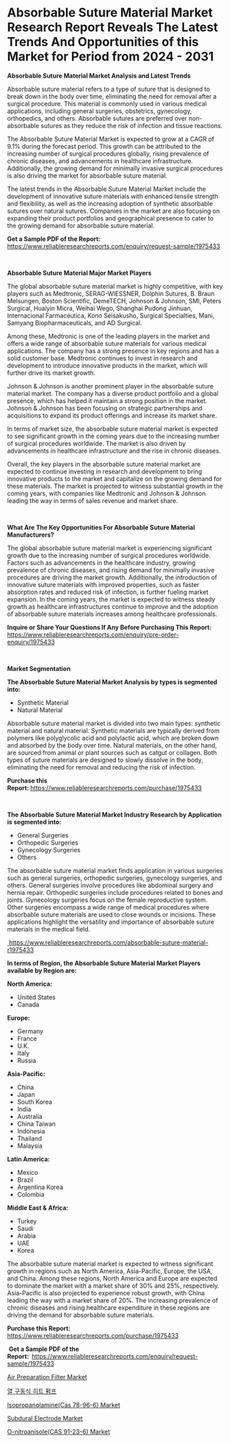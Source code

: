 <p><h1>Absorbable Suture Material Market Research Report Reveals The Latest Trends And Opportunities of this Market for Period from 2024 - 2031</h1></p><p><strong>Absorbable Suture Material Market Analysis and Latest Trends</strong></p>
<p><p>Absorbable suture material refers to a type of suture that is designed to break down in the body over time, eliminating the need for removal after a surgical procedure. This material is commonly used in various medical applications, including general surgeries, obstetrics, gynecology, orthopedics, and others. Absorbable sutures are preferred over non-absorbable sutures as they reduce the risk of infection and tissue reactions.</p><p>The Absorbable Suture Material Market is expected to grow at a CAGR of 9.1% during the forecast period. This growth can be attributed to the increasing number of surgical procedures globally, rising prevalence of chronic diseases, and advancements in healthcare infrastructure. Additionally, the growing demand for minimally invasive surgical procedures is also driving the market for absorbable suture material.</p><p>The latest trends in the Absorbable Suture Material Market include the development of innovative suture materials with enhanced tensile strength and flexibility, as well as the increasing adoption of synthetic absorbable sutures over natural sutures. Companies in the market are also focusing on expanding their product portfolios and geographical presence to cater to the growing demand for absorbable suture material.</p></p>
<p><strong>Get a Sample PDF of the Report:&nbsp;</strong> <a href="https://www.reliableresearchreports.com/enquiry/request-sample/1975433">https://www.reliableresearchreports.com/enquiry/request-sample/1975433</a></p>
<p>&nbsp;</p>
<p><strong>Absorbable Suture Material Major Market Players</strong></p>
<p><p>The global absorbable suture material market is highly competitive, with key players such as Medtronic, SERAG-WIESSNER, Dolphin Sutures, B. Braun Melsungen, Boston Scientific, DemeTECH, Johnson & Johnson, SMI, Peters Surgical, Huaiyin Micra, Weihai Wego, Shanghai Pudong Jinhuan, Internacional Farmacéutica, Kono Seisakusho, Surgical Specialties, Mani, Samyang Biopharmaceuticals, and AD Surgical. </p><p>Among these, Medtronic is one of the leading players in the market and offers a wide range of absorbable suture materials for various medical applications. The company has a strong presence in key regions and has a solid customer base. Medtronic continues to invest in research and development to introduce innovative products in the market, which will further drive its market growth.</p><p>Johnson & Johnson is another prominent player in the absorbable suture material market. The company has a diverse product portfolio and a global presence, which has helped it maintain a strong position in the market. Johnson & Johnson has been focusing on strategic partnerships and acquisitions to expand its product offerings and increase its market share.</p><p>In terms of market size, the absorbable suture material market is expected to see significant growth in the coming years due to the increasing number of surgical procedures worldwide. The market is also driven by advancements in healthcare infrastructure and the rise in chronic diseases.</p><p>Overall, the key players in the absorbable suture material market are expected to continue investing in research and development to bring innovative products to the market and capitalize on the growing demand for these materials. The market is projected to witness substantial growth in the coming years, with companies like Medtronic and Johnson & Johnson leading the way in terms of sales revenue and market share.</p></p>
<p>&nbsp;</p>
<p><strong>What Are The Key Opportunities For Absorbable Suture Material Manufacturers?</strong></p>
<p><p>The global absorbable suture material market is experiencing significant growth due to the increasing number of surgical procedures worldwide. Factors such as advancements in the healthcare industry, growing prevalence of chronic diseases, and rising demand for minimally invasive procedures are driving the market growth. Additionally, the introduction of innovative suture materials with improved properties, such as faster absorption rates and reduced risk of infection, is further fueling market expansion. In the coming years, the market is expected to witness steady growth as healthcare infrastructures continue to improve and the adoption of absorbable suture materials increases among healthcare professionals.</p></p>
<p><strong>Inquire or Share Your Questions If Any Before Purchasing This Report:</strong> <a href="https://www.reliableresearchreports.com/enquiry/pre-order-enquiry/1975433">https://www.reliableresearchreports.com/enquiry/pre-order-enquiry/1975433</a></p>
<p>&nbsp;</p>
<p><strong>Market Segmentation</strong></p>
<p><strong>The Absorbable Suture Material Market Analysis by types is segmented into:</strong></p>
<p><ul><li>Synthetic Material</li><li>Natural Material</li></ul></p>
<p><p>Absorbable suture material market is divided into two main types: synthetic material and natural material. Synthetic materials are typically derived from polymers like polyglycolic acid and polylactic acid, which are broken down and absorbed by the body over time. Natural materials, on the other hand, are sourced from animal or plant sources such as catgut or collagen. Both types of suture materials are designed to slowly dissolve in the body, eliminating the need for removal and reducing the risk of infection.</p></p>
<p><strong>Purchase this Report:&nbsp;</strong><a href="https://www.reliableresearchreports.com/purchase/1975433">https://www.reliableresearchreports.com/purchase/1975433</a></p>
<p>&nbsp;</p>
<p><strong>The Absorbable Suture Material Market Industry Research by Application is segmented into:</strong></p>
<p><ul><li>General Surgeries</li><li>Orthopedic Surgeries</li><li>Gynecology Surgeries</li><li>Others</li></ul></p>
<p><p>The absorbable suture material market finds application in various surgeries such as general surgeries, orthopedic surgeries, gynecology surgeries, and others. General surgeries involve procedures like abdominal surgery and hernia repair. Orthopedic surgeries include procedures related to bones and joints. Gynecology surgeries focus on the female reproductive system. Other surgeries encompass a wide range of medical procedures where absorbable suture materials are used to close wounds or incisions. These applications highlight the versatility and importance of absorbable suture materials in the medical field.</p></p>
<p><a href="https://www.reliableresearchreports.com/absorbable-suture-material-r1975433">&nbsp;https://www.reliableresearchreports.com/absorbable-suture-material-r1975433</a></p>
<p><strong>In terms of Region, the Absorbable Suture Material Market Players available by Region are:</strong></p>
<p>
    <p> <strong> North America: </strong>
        <ul>
            <li>United States</li>
            <li>Canada</li>
        </ul>
        </p> 
    <p> <strong> Europe: </strong>
        <ul>
            <li>Germany</li>
            <li>France</li>
            <li>U.K.</li>
            <li>Italy</li>
            <li>Russia</li>
        </ul>
        </p> 
    <p> <strong> Asia-Pacific: </strong>
        <ul>
            <li>China</li>
            <li>Japan</li>
            <li>South Korea</li>
            <li>India</li>
            <li>Australia</li>
            <li>China Taiwan</li>
            <li>Indonesia</li>
            <li>Thailand</li>
            <li>Malaysia</li>
        </ul>
        </p> 
    <p> <strong> Latin America: </strong>
        <ul>
            <li>Mexico</li>
            <li>Brazil</li>
            <li>Argentina Korea</li>
            <li>Colombia</li>
        </ul>
        </p> 
    <p> <strong> Middle East & Africa: </strong>
        <ul>
            <li>Turkey</li>
            <li>Saudi</li>
            <li>Arabia</li>
            <li>UAE</li>
            <li>Korea</li>
        </ul>
    </p>
    </p>
<p><p>The absorbable suture material market is expected to witness significant growth in regions such as North America, Asia-Pacific, Europe, the USA, and China. Among these regions, North America and Europe are expected to dominate the market with a market share of 30% and 25%, respectively. Asia-Pacific is also projected to experience robust growth, with China leading the way with a market share of 20%. The increasing prevalence of chronic diseases and rising healthcare expenditure in these regions are driving the demand for absorbable suture materials.</p></p>
<p><strong>Purchase this Report: </strong><a href="https://www.reliableresearchreports.com/purchase/1975433">https://www.reliableresearchreports.com/purchase/1975433</a></p>
<p>&nbsp;<strong>Get a Sample PDF of the Report:&nbsp;&nbsp;</strong><a href="https://www.reliableresearchreports.com/enquiry/request-sample/1975433">https://www.reliableresearchreports.com/enquiry/request-sample/1975433</a></p>
<p><strong></strong></p>
<p><p><a href="https://view.publitas.com/reportprime-1/air-preparation-filter-market-the-key-to-successful-business-strategy-forecast-till-2031/">Air Preparation Filter Market</a></p><p><a href="https://github.com/RichardLueilwitz787/Market-Research-Report-List-1/blob/main/440980945422.md">열 구동식 히트 펌프</a></p><p><a href="https://issuu.com/reportprime-2/docs/isopropanolaminecas-78-96-6-market-size-2030.pptx">Isopropanolamine(Cas 78-96-6) Market</a></p><p><a href="https://github.com/Sherrillcrooksxa8i18ucf2m/Market-Research-Report-List-2/blob/main/subdural-electrode-market.md">Subdural Electrode Market</a></p><p><a href="https://issuu.com/reportprime-2/docs/o-nitroanisolecas-91-23-6-market-size-2030.pptx">O-nitroanisole(CAS 91-23-6) Market</a></p></p>